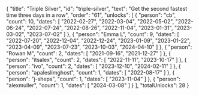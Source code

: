 {
  "title": "Triple Silver",
  "id": "triple-silver",
  "text": "Get the second fastest time three days in a row",
  "order": "61",
  "unlocks": [
    {
      "person": "cb",
      "count": 10,
      "dates": [
        "2022-02-27",
        "2022-03-04",
        "2022-05-02",
        "2022-06-24",
        "2022-07-24",
        "2022-08-26",
        "2022-11-04",
        "2023-01-31",
        "2023-03-02",
        "2023-07-02"
      ]
    },
    {
      "person": "Emma L",
      "count": 9,
      "dates": [
        "2022-07-20",
        "2022-12-04",
        "2022-12-24",
        "2023-01-09",
        "2023-01-22",
        "2023-04-09",
        "2023-07-23",
        "2023-10-03",
        "2024-04-10"
      ]
    },
    {
      "person": "Rowan M",
      "count": 2,
      "dates": [
        "2021-09-16",
        "2021-12-27"
      ]
    },
    {
      "person": "itsalex",
      "count": 2,
      "dates": [
        "2022-11-11",
        "2023-10-17"
      ]
    },
    {
      "person": "ivo",
      "count": 2,
      "dates": [
        "2023-12-10",
        "2024-02-11"
      ]
    },
    {
      "person": "apaleslimghost",
      "count": 1,
      "dates": [
        "2022-08-17"
      ]
    },
    {
      "person": "j-sheps",
      "count": 1,
      "dates": [
        "2023-11-04"
      ]
    },
    {
      "person": "alexmuller",
      "count": 1,
      "dates": [
        "2024-03-08"
      ]
    }
  ],
  "totalUnlocks": 28
}